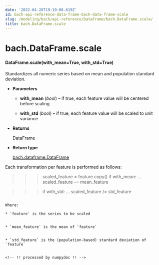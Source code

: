 ```yaml
---
date: '2022-04-28T19:19:08.619Z'
id: bach-api-reference-data-frame-bach-data-frame-scale
slug: /modeling/bach/api-reference/DataFrame/bach.DataFrame.scale/
title: bach.DataFrame.scale
---
```


# bach.DataFrame.scale


#### DataFrame.scale(with_mean=True, with_std=True)
Standardizes all numeric series based on mean and population standard deviation.


* **Parameters**

    
    * **with_mean** (*bool*) – if true, each feature value will be centered before scaling


    * **with_std** (*bool*) – if true, each feature value will be scaled to unit variance



* **Returns**

    DataFrame



* **Return type**

    [bach.dataframe.DataFrame](/docs/modeling/bach/api-reference/DataFrame/bach.DataFrame/#bach.DataFrame)


Each transformation per feature is performed as follows:

<!-- import pandas
data = {'index': ['a', 'b', 'c', 'd'], 'feature': [1, 2, 3, 4]}
pdf = pandas.DataFrame(data)
df = DataFrame.from_pandas(engine=engine, df=pdf, convert_objects=True)
df = df.set_index('index')
agg_df = df.agg(['mean', 'std_pop'], numeric_only=True)

feature = df['feature']
mean_feature = agg_df['feature_mean']
std_feature = agg_df['feature_std_pop']
with_mean = True
with_std = True -->
>>> scaled_feature = feature.copy()
>>> if with_mean:
...     scaled_feature -= mean_feature

>>> if with_std:
...     scaled_feature /= std_feature
```

Where:

* `feature` is the series to be scaled


* `mean_feature` is the mean of `feature`


* `std_feature` is the (population-based) stardard deviation of `feature`


<!-- !! processed by numpydoc !! -->
